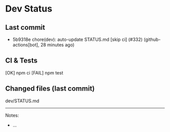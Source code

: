 # Dev Status

## Last commit
- 5b9318e chore(dev): auto-update STATUS.md [skip ci] (#332) (github-actions[bot], 28 minutes ago)
## CI & Tests
[OK] npm ci
[FAIL] npm test

## Changed files (last commit)
dev/STATUS.md

---
Notes:
- ...
